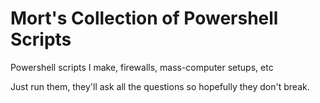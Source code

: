 # Mort's Collection of Powershell Scripts

Powershell scripts I make, firewalls, mass-computer setups, etc

Just run them, they'll ask all the questions so hopefully they don't break.
